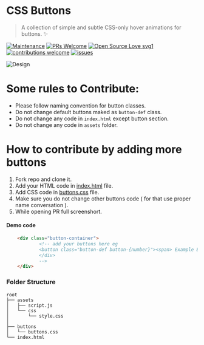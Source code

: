 # CSS Buttons
> A collection of simple and subtle CSS-only hover animations for buttons. ✨

[![Maintenance](https://img.shields.io/badge/Maintained%3F-yes-green.svg?style=flat)](https://github.com/Design-and-Code/css-buttons)
[![PRs Welcome](https://img.shields.io/badge/PRs-welcome-brightgreen.svg?style=flat)](https://github.com/Design-and-Code/css-buttons)
[![Open Source Love svg1](https://badges.frapsoft.com/os/v1/open-source.svg?v=103?style=flat)](https://github.com/Design-and-Code/css-buttons)
[![contributions welcome](https://img.shields.io/badge/contributions-welcome-brightgreen.svg?style=flat)](https://github.com/Design-and-Code/css-buttons)
[![issues](https://img.shields.io/github/issues/Design-and-Code/css-buttons?color=6CC621)](https://github.com/Design-and-Code/css-buttons)

![Design](https://user-images.githubusercontent.com/65373279/193451212-96c59af4-ff8b-437a-b8da-c4d1ab4a1cc6.png)

# Some rules to Contribute:

- Please follow naming convention for button classes.
- Do not change default buttons maked as ` button-def ` class.
- Do not change any code in `index.html`  except button section.
- Do not change any code in `assets` folder.

# How to contribute by adding more buttons

1. Fork repo and clone it.
2. Add your HTML code in [index.html](https://github.com/Design-and-Code/css-buttons/blob/main/index.html) file.
3. Add CSS code in [buttons.css](https://github.com/Design-and-Code/css-buttons/blob/main/buttons/buttons.css) file.
4. Make sure you do not change other buttons code ( for that use proper name conversation  ).
5. While opening PR full screenshort.

#### Demo code 
```html
    <div class="button-container">
            <!-- add your buttons here eg
            <button class="button-def button-{number}"><span> Example Button </span></button>
            </div>
            -->
    </div>
```

### Folder Structure

```
root
├── assets
│   ├── script.js
│   └── css
│       └── style.css
│   
├── buttons
│   └── buttons.css
└── index.html
```
